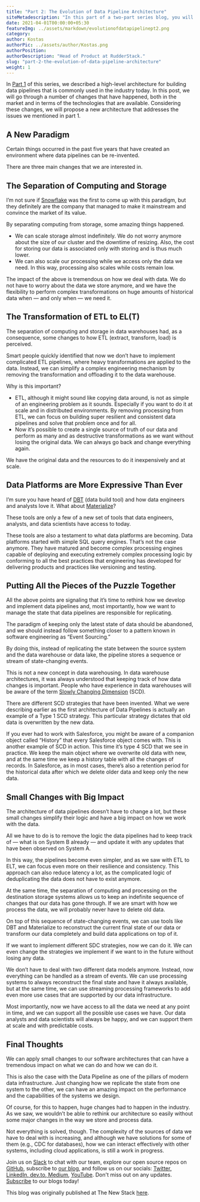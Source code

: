 ```yaml
---
title: "Part 2: The Evolution of Data Pipeline Architecture"
siteMetadescription: "In this part of a two-part series blog, you will explore the second half of a data pipeline - ETL to ELT, complex processing, presenting reports, and gaining insights."
date: 2021-04-01T00:00:00+05:30
featureImg: ../assets/markdown/evolutionofdatapipelinept2.png
category:
author: Kostas
authorPic: ../assets/author/Kostas.png
authorPosition:
authorDescription: "Head of Product at RudderStack."
slug: "part-2-the-evolution-of-data-pipeline-architecture"
weight: 1
---
```


In [Part 1](https://rudderstack.com/blog/part-1-the-evolution-of-data-pipeline-architecture) of this series, we described a high-level architecture for building data pipelines that is commonly used in the industry today. In this post, we will go through a number of changes that have happened, both in the market and in terms of the technologies that are available. Considering these changes, we will propose a new architecture that addresses the issues we mentioned in part 1.


## A New Paradigm

Certain things occurred in the past five years that have created an environment where data pipelines can be re-invented.

There are three main changes that we are interested in.


## The Separation of Computing and Storage

I’m not sure if [Snowflake](https://www.snowflake.com/) was the first to come up with this paradigm, but they definitely are the company that managed to make it mainstream and convince the market of its value.

By separating computing from storage, some amazing things happened.



*   We can scale storage almost indefinitely. We do not worry anymore about the size of our cluster and the downtime of resizing. Also, the cost for storing our data is associated only with storing and is thus much lower.
*   We can also scale our processing while we access only the data we need. In this way, processing also scales while costs remain low.

The impact of the above is tremendous on how we deal with data. We do not have to worry about the data we store anymore, and we have the flexibility to perform complex transformations on huge amounts of historical data when — and only when — we need it.


## The Transformation of ETL to EL(T)

The separation of computing and storage in data warehouses had, as a consequence, some changes to how ETL (extract, transform, load) is perceived.

Smart people quickly identified that now we don’t have to implement complicated ETL pipelines, where heavy transformations are applied to the data. Instead, we can simplify a complex engineering mechanism by removing the transformation and offloading it to the data warehouse.

Why is this important?



*   ETL, although it might sound like copying data around, is not as simple of an engineering problem as it sounds. Especially if you want to do it at scale and in distributed environments. By removing processing from ETL, we can focus on building super resilient and consistent data pipelines and solve that problem once and for all.
*   Now it’s possible to create a single source of truth of our data and perform as many and as destructive transformations as we want without losing the original data. We can always go back and change everything again.

We have the original data and the resources to do it inexpensively and at scale.


## Data Platforms are More Expressive Than Ever

I’m sure you have heard of [DBT](https://www.getdbt.com/) (data build tool) and how data engineers and analysts love it. What about [Materialize](https://materialize.com/)?

These tools are only a few of a new set of tools that data engineers, analysts, and data scientists have access to today.

These tools are also a testament to what data platforms are becoming. Data platforms started with simple SQL query engines. That’s not the case anymore. They have matured and become complex processing engines capable of deploying and executing extremely complex processing logic by conforming to all the best practices that engineering has developed for delivering products and practices like versioning and testing.


## Putting All the Pieces of the Puzzle Together

All the above points are signaling that it’s time to rethink how we develop and implement data pipelines and, most importantly, how we want to manage the state that data pipelines are responsible for replicating.

The paradigm of keeping only the latest state of data should be abandoned, and we should instead follow something closer to a pattern known in software engineering as “Event Sourcing.”

By doing this, instead of replicating the state between the source system and the data warehouse or data lake, the pipeline stores a sequence or stream of state-changing events.

This is not a new concept in data warehousing. In data warehouse architectures, it was always understood that keeping track of how data changes is important. People who have experience in data warehouses will be aware of the term [Slowly Changing Dimension](https://www.oracle.com/webfolder/technetwork/tutorials/obe/db/10g/r2/owb/owb10gr2_gs/owb/lesson3/slowlychangingdimensions.htm) (SCD)_._

There are different SCD strategies that have been invented. What we were describing earlier as the first architecture of Data Pipelines is actually an example of a Type 1 SCD strategy. This particular strategy dictates that old data is overwritten by the new data.

If you ever had to work with Salesforce, you might be aware of a companion object called “History” that every Salesforce object comes with. This is another example of SCD in action. This time it’s type 4 SCD that we see in practice. We keep the main object where we overwrite old data with new, and at the same time we keep a history table with all the changes of records. In Salesforce, as in most cases, there’s also a retention period for the historical data after which we delete older data and keep only the new data.


## Small Changes with Big Impact

The architecture of data pipelines doesn’t have to change a lot, but these small changes simplify their logic and have a big impact on how we work with the data.

All we have to do is to remove the logic the data pipelines had to keep track of — what is on System B already — and update it with any updates that have been observed on System A.

In this way, the pipelines become even simpler, and as we saw with ETL to ELT, we can focus even more on their resilience and consistency. This approach can also reduce latency a lot, as the complicated logic of deduplicating the data does not have to exist anymore.

At the same time, the separation of computing and processing on the destination storage systems allows us to keep an indefinite sequence of changes that our data has gone through. If we are smart with how we process the data, we will probably never have to delete old data.

On top of this sequence of state-changing events, we can use tools like DBT and Materialize to reconstruct the current final state of our data or transform our data completely and build data applications on top of it.

If we want to implement different SDC strategies, now we can do it. We can even change the strategies we implement if we want to in the future without losing any data.

We don’t have to deal with two different data models anymore. Instead, now everything can be handled as a stream of events. We can use processing systems to always reconstruct the final state and have it always available, but at the same time, we can use streaming processing frameworks to add even more use cases that are supported by our data infrastructure.

Most importantly, now we have access to all the data we need at any point in time, and we can support all the possible use cases we have. Our data analysts and data scientists will always be happy, and we can support them at scale and with predictable costs.


## Final Thoughts

We can apply small changes to our software architectures that can have a tremendous impact on what we can do and how we can do it.

This is also the case with the Data Pipeline as one of the pillars of modern data infrastructure. Just changing how we replicate the state from one system to the other, we can have an amazing impact on the performance and the capabilities of the systems we design.

Of course, for this to happen, huge changes had to happen in the industry. As we saw, we wouldn’t be able to rethink our architecture so easily without some major changes in the way we store and process data.

Not everything is solved, though. The complexity of the sources of data we have to deal with is increasing, and although we have solutions for some of them (e.g., CDC for databases), how we can interact effectively with other systems, including cloud applications, is still a work in progress.

Join us on [Slack](https://resources.rudderstack.com/join-rudderstack-slack) to chat with our team, explore our open source repos on<span style="text-decoration:underline;"> [GitHub](https://github.com/rudderlabs)</span>, subscribe to [our blog](https://rudderstack.com/blog/), and follow us on our socials: [Twitter](https://twitter.com/RudderStack)<span style="text-decoration:underline;">, [LinkedIn](https://www.linkedin.com/company/rudderlabs/), [dev.to](https://dev.to/rudderstack), [Medium](https://rudderstack.medium.com/)</span>, [YouTube](https://www.youtube.com/channel/UCgV-B77bV_-LOmKYHw8jvBw). Don't miss out on any updates. [Subscribe](https://rudderstack.com/blog/) to our blogs today!

This blog was originally published at The New Stack [here](https://thenewstack.io/part-2-the-evolution-of-data-pipeline-architecture/).
